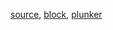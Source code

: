[source](https://github.com/mahanteshsc/react-stockcharts/blob/master/docs/lib/charts/VolumeProfileBySessionChart.jsx), [block](http://bl.ocks.org/rrag/91f4d66273e693b2054161dc8ff170a2), [plunker](http://plnkr.co/edit/gist:91f4d66273e693b2054161dc8ff170a2?p=preview)